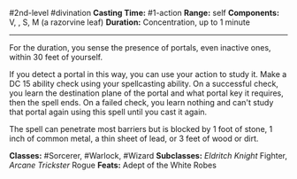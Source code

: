 #2nd-level #divination
**Casting Time:** #1-action
**Range:** self
**Components:** V, , S, M (a razorvine leaf)
**Duration:** Concentration, up to 1 minute

---

For the duration, you sense the presence of portals, even inactive ones, within 30 feet of yourself.

If you detect a portal in this way, you can use your action to study it. Make a DC 15 ability check using your spellcasting ability. On a successful check, you learn the destination plane of the portal and what portal key it requires, then the spell ends. On a failed check, you learn nothing and can't study that portal again using this spell until you cast it again.

The spell can penetrate most barriers but is blocked by 1 foot of stone, 1 inch of common metal, a thin sheet of lead, or 3 feet of wood or dirt.


**Classes:** #Sorcerer, #Warlock, #Wizard
**Subclasses:** *Eldritch Knight* Fighter, *Arcane Trickster* Rogue
**Feats:** Adept of the White Robes

